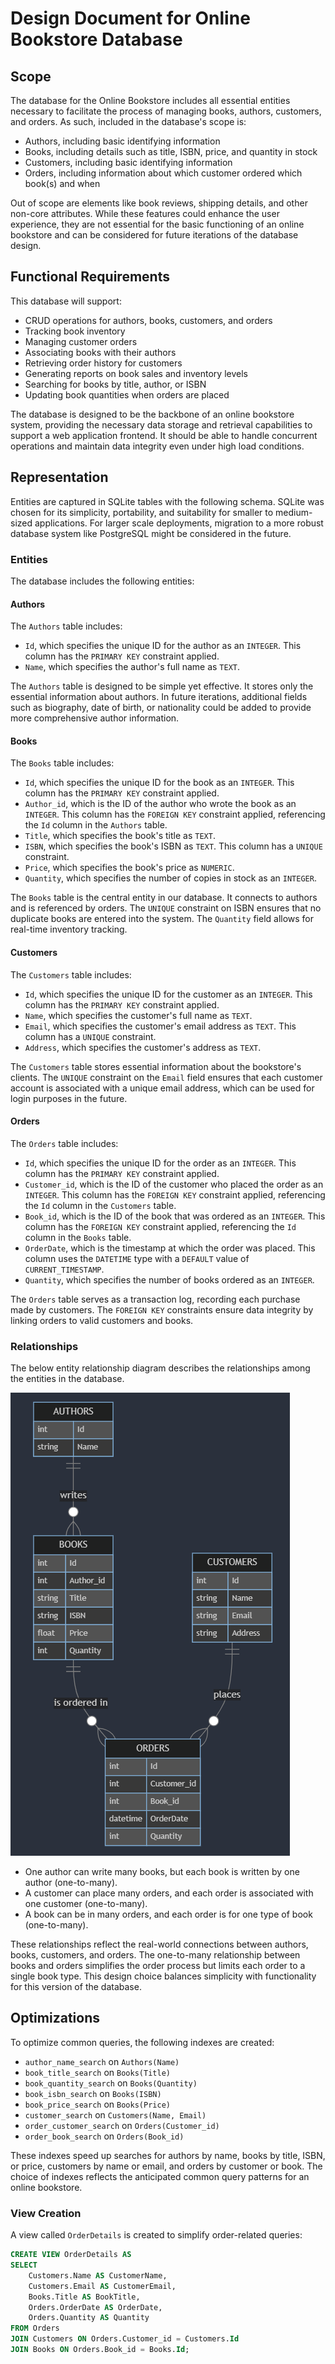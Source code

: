# Design Document for Online Bookstore Database
## Scope

The database for the Online Bookstore includes all essential entities necessary to facilitate the process of managing books, authors, customers, and orders. As such, included in the database's scope is:

* Authors, including basic identifying information
* Books, including details such as title, ISBN, price, and quantity in stock
* Customers, including basic identifying information
* Orders, including information about which customer ordered which book(s) and when

Out of scope are elements like book reviews, shipping details, and other non-core attributes. While these features could enhance the user experience, they are not essential for the basic functioning of an online bookstore and can be considered for future iterations of the database design.

## Functional Requirements

This database will support:

* CRUD operations for authors, books, customers, and orders
* Tracking book inventory
* Managing customer orders
* Associating books with their authors
* Retrieving order history for customers
* Generating reports on book sales and inventory levels
* Searching for books by title, author, or ISBN
* Updating book quantities when orders are placed

The database is designed to be the backbone of an online bookstore system, providing the necessary data storage and retrieval capabilities to support a web application frontend. It should be able to handle concurrent operations and maintain data integrity even under high load conditions.

## Representation

Entities are captured in SQLite tables with the following schema. SQLite was chosen for its simplicity, portability, and suitability for smaller to medium-sized applications. For larger scale deployments, migration to a more robust database system like PostgreSQL might be considered in the future.

### Entities

The database includes the following entities:

#### Authors

The `Authors` table includes:

* `Id`, which specifies the unique ID for the author as an `INTEGER`. This column has the `PRIMARY KEY` constraint applied.
* `Name`, which specifies the author's full name as `TEXT`.

The `Authors` table is designed to be simple yet effective. It stores only the essential information about authors. In future iterations, additional fields such as biography, date of birth, or nationality could be added to provide more comprehensive author information.

#### Books

The `Books` table includes:

* `Id`, which specifies the unique ID for the book as an `INTEGER`. This column has the `PRIMARY KEY` constraint applied.
* `Author_id`, which is the ID of the author who wrote the book as an `INTEGER`. This column has the `FOREIGN KEY` constraint applied, referencing the `Id` column in the `Authors` table.
* `Title`, which specifies the book's title as `TEXT`.
* `ISBN`, which specifies the book's ISBN as `TEXT`. This column has a `UNIQUE` constraint.
* `Price`, which specifies the book's price as `NUMERIC`.
* `Quantity`, which specifies the number of copies in stock as an `INTEGER`.

The `Books` table is the central entity in our database. It connects to authors and is referenced by orders. The `UNIQUE` constraint on ISBN ensures that no duplicate books are entered into the system. The `Quantity` field allows for real-time inventory tracking.

#### Customers

The `Customers` table includes:

* `Id`, which specifies the unique ID for the customer as an `INTEGER`. This column has the `PRIMARY KEY` constraint applied.
* `Name`, which specifies the customer's full name as `TEXT`.
* `Email`, which specifies the customer's email address as `TEXT`. This column has a `UNIQUE` constraint.
* `Address`, which specifies the customer's address as `TEXT`.

The `Customers` table stores essential information about the bookstore's clients. The `UNIQUE` constraint on the `Email` field ensures that each customer account is associated with a unique email address, which can be used for login purposes in the future.

#### Orders

The `Orders` table includes:

* `Id`, which specifies the unique ID for the order as an `INTEGER`. This column has the `PRIMARY KEY` constraint applied.
* `Customer_id`, which is the ID of the customer who placed the order as an `INTEGER`. This column has the `FOREIGN KEY` constraint applied, referencing the `Id` column in the `Customers` table.
* `Book_id`, which is the ID of the book that was ordered as an `INTEGER`. This column has the `FOREIGN KEY` constraint applied, referencing the `Id` column in the `Books` table.
* `OrderDate`, which is the timestamp at which the order was placed. This column uses the `DATETIME` type with a `DEFAULT` value of `CURRENT_TIMESTAMP`.
* `Quantity`, which specifies the number of books ordered as an `INTEGER`.

The `Orders` table serves as a transaction log, recording each purchase made by customers. The `FOREIGN KEY` constraints ensure data integrity by linking orders to valid customers and books.

### Relationships

The below entity relationship diagram describes the relationships among the entities in the database.

![ER Diagram](image.png)

* One author can write many books, but each book is written by one author (one-to-many).
* A customer can place many orders, and each order is associated with one customer (one-to-many).
* A book can be in many orders, and each order is for one type of book (one-to-many).

These relationships reflect the real-world connections between authors, books, customers, and orders. The one-to-many relationship between books and orders simplifies the order process but limits each order to a single book type. This design choice balances simplicity with functionality for this version of the database.

## Optimizations

To optimize common queries, the following indexes are created:

* `author_name_search` on `Authors(Name)`
* `book_title_search` on `Books(Title)`
* `book_quantity_search` on `Books(Quantity)`
* `book_isbn_search` on `Books(ISBN)`
* `book_price_search` on `Books(Price)`
* `customer_search` on `Customers(Name, Email)`
* `order_customer_search` on `Orders(Customer_id)`
* `order_book_search` on `Orders(Book_id)`

These indexes speed up searches for authors by name, books by title, ISBN, or price, customers by name or email, and orders by customer or book. The choice of indexes reflects the anticipated common query patterns for an online bookstore.

### View Creation

A view called `OrderDetails` is created to simplify order-related queries:

```sql
CREATE VIEW OrderDetails AS
SELECT
    Customers.Name AS CustomerName,
    Customers.Email AS CustomerEmail,
    Books.Title AS BookTitle,
    Orders.OrderDate AS OrderDate,
    Orders.Quantity AS Quantity
FROM Orders
JOIN Customers ON Orders.Customer_id = Customers.Id
JOIN Books ON Orders.Book_id = Books.Id;
```

